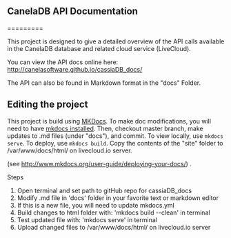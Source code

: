## CanelaDB API Documentation
=========

This project is designed to give a detailed overview of the API calls available in the CanelaDB database and related cloud service (LiveCloud).

You can view the API docs online here: 
<http://canelasoftware.github.io/cassiaDB_docs/>

The API can also be found in Markdown format in the "docs" Folder.

## Editing the project
This project is build using [MKDocs](http://www.mkdocs.org/). To make doc modifications, you will need to have [mkdocs installed](http://www.mkdocs.org/#installation). Then, checkout master branch, make updates to .md files (under "docs"), and commit. To view locally, use `mkdocs serve`. To deploy, use `mkdocs build`. Copy the contents of the "site" folder to /var/www/docs/html/ on livecloud.io server.

(see http://www.mkdocs.org/user-guide/deploying-your-docs/) .

Steps
1. Open terminal and set path to gitHub repo for cassiaDB_docs
2. Modify .md file in 'docs' folder in your favorite text or markdown editor
3. If this is a new file, you will need to update mkdocs.yml
4. Build changes to html folder with: 'mkdocs build --clean' in terminal
5. Test updated file with: 'mkdocs serve' in terminal
6. Upload changed files to /var/www/docs/html/ on livecloud.io server
